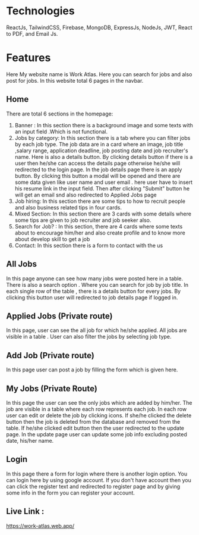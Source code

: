 # Technologies
ReactJs, TailwindCSS, Firebase, MongoDB, ExpressJs, NodeJs, JWT, React to PDF, and Email Js.

# Features

Here My website name is Work Atlas. Here you can search for jobs and also post for jobs. In this website total 6 pages in the navbar.

## Home
  There are total 6 sections in the homepage:
  1. Banner : In this section there is a background image and some texts with an input field .Which is not functional.
  2. Jobs by category: In this section there is a tab where you can filter jobs by each job type. The job data are in a card where an image, job title ,salary range, application deadline, job posting date and job recruiter's name. Here is also a details button. By clicking details button if there is a user then he/she can access the details page otherwise he/she will redirected to the login page. In the job details page there is an apply button. By clicking this button a modal will be opened and there are some data given like user name and user email . here user have to insert his resume link in the input field. Then after clicking "Submit" button he will get an email snd also redirected to Applied Jobs page
  3. Job hiring: In this section there are some tips to how to recruit people and also business related tips in four cards.
  4. Mixed Section: In this section there are 3 cards with some details where some tips are given to job recruiter and job seeker also.
  5. Search for Job? : In this section, there are 4 cards where some texts about to encourage him/her and also create profile and to know more about develop skill to get a job
  6. Contact: In this section there is a form to contact with the us

## All Jobs
  In this page anyone can see how many jobs were posted here in a table. There is also a search option . Where you can search for job by job title. In each single row of the table , there is a details button for every jobs. By clicking this button user will redirected to job details page if logged in.

## Applied Jobs (Private route)
  In this page, user can see the all job for which he/she applied. All jobs are visible in a table . User can also filter the jobs by selecting job type.

## Add Job (Private route)
  In this page user can post a job by filling the form which is given here.

## My Jobs (Private Route)
  In this page the user can see the only jobs which are added by him/her. The job are visible in a table where each row represents each job. In each row user can edit or delete the job by clicking icons. If she/he clicked the delete button then the job is deleted from the database and removed from the table. If he/she clicked edit button then the user redirected to the update page. In the update page user can update some job info excluding posted date, his/her name.

## Login
  In this page there a form for login where there is another login option. You can login here by using google account. If you don't have account then you can click the register text and redirected to register page and by giving some info  in the form you can register your account.


## Live Link : 
  https://work-atlas.web.app/

